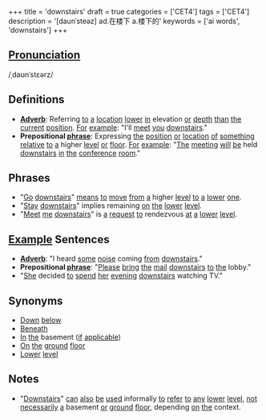 +++
title = 'downstairs'
draft = true
categories = ['CET4']
tags = ['CET4']
description = '[daunˈsteəz] ad.在楼下 a.楼下的'
keywords = ['ai words', 'downstairs']
+++

## [Pronunciation](/en/post/pronunciation/)
/ˌdaʊnˈstɛərz/

## Definitions
- **[Adverb](/en/post/adverb/)**: Referring [to](/en/post/to/) [a](/en/post/a/) [location](/en/post/location/) [lower](/en/post/lower/) [in](/en/post/in/) elevation [or](/en/post/or/) [depth](/en/post/depth/) [than](/en/post/than/) [the](/en/post/the/) [current](/en/post/current/) [position](/en/post/position/). [For](/en/post/for/) [example](/en/post/example/): "I'll [meet](/en/post/meet/) [you](/en/post/you/) [downstairs](/en/post/downstairs/)."
- **Prepositional [phrase](/en/post/phrase/)**: Expressing [the](/en/post/the/) [position](/en/post/position/) [or](/en/post/or/) [location](/en/post/location/) [of](/en/post/of/) [something](/en/post/something/) [relative](/en/post/relative/) [to](/en/post/to/) [a](/en/post/a/) higher [level](/en/post/level/) [or](/en/post/or/) [floor](/en/post/floor/). [For](/en/post/for/) [example](/en/post/example/): "[The](/en/post/the/) [meeting](/en/post/meeting/) [will](/en/post/will/) [be](/en/post/be/) held [downstairs](/en/post/downstairs/) [in](/en/post/in/) [the](/en/post/the/) [conference](/en/post/conference/) [room](/en/post/room/)."

## Phrases
- "[Go](/en/post/go/) [downstairs](/en/post/downstairs/)" [means](/en/post/means/) [to](/en/post/to/) [move](/en/post/move/) [from](/en/post/from/) [a](/en/post/a/) higher [level](/en/post/level/) [to](/en/post/to/) [a](/en/post/a/) [lower](/en/post/lower/) [one](/en/post/one/).
- "[Stay](/en/post/stay/) [downstairs](/en/post/downstairs/)" implies remaining [on](/en/post/on/) [the](/en/post/the/) [lower](/en/post/lower/) [level](/en/post/level/).
- "[Meet](/en/post/meet/) [me](/en/post/me/) [downstairs](/en/post/downstairs/)" is [a](/en/post/a/) [request](/en/post/request/) [to](/en/post/to/) rendezvous [at](/en/post/at/) [a](/en/post/a/) [lower](/en/post/lower/) [level](/en/post/level/).

## [Example](/en/post/example/) Sentences
- **[Adverb](/en/post/adverb/)**: "I heard [some](/en/post/some/) [noise](/en/post/noise/) coming [from](/en/post/from/) [downstairs](/en/post/downstairs/)."
- **Prepositional [phrase](/en/post/phrase/)**: "[Please](/en/post/please/) [bring](/en/post/bring/) [the](/en/post/the/) [mail](/en/post/mail/) [downstairs](/en/post/downstairs/) [to](/en/post/to/) [the](/en/post/the/) lobby."
- "[She](/en/post/she/) decided [to](/en/post/to/) [spend](/en/post/spend/) [her](/en/post/her/) [evening](/en/post/evening/) [downstairs](/en/post/downstairs/) watching TV."

## Synonyms
- [Down](/en/post/down/) [below](/en/post/below/)
- [Beneath](/en/post/beneath/)
- [In](/en/post/in/) [the](/en/post/the/) basement ([if](/en/post/if/) [applicable](/en/post/applicable/))
- [On](/en/post/on/) [the](/en/post/the/) [ground](/en/post/ground/) [floor](/en/post/floor/)
- [Lower](/en/post/lower/) [level](/en/post/level/)

## Notes
- "[Downstairs](/en/post/downstairs/)" [can](/en/post/can/) [also](/en/post/also/) [be](/en/post/be/) [used](/en/post/used/) informally [to](/en/post/to/) [refer](/en/post/refer/) [to](/en/post/to/) [any](/en/post/any/) [lower](/en/post/lower/) [level](/en/post/level/), [not](/en/post/not/) [necessarily](/en/post/necessarily/) [a](/en/post/a/) basement [or](/en/post/or/) [ground](/en/post/ground/) [floor](/en/post/floor/), depending [on](/en/post/on/) [the](/en/post/the/) context.
